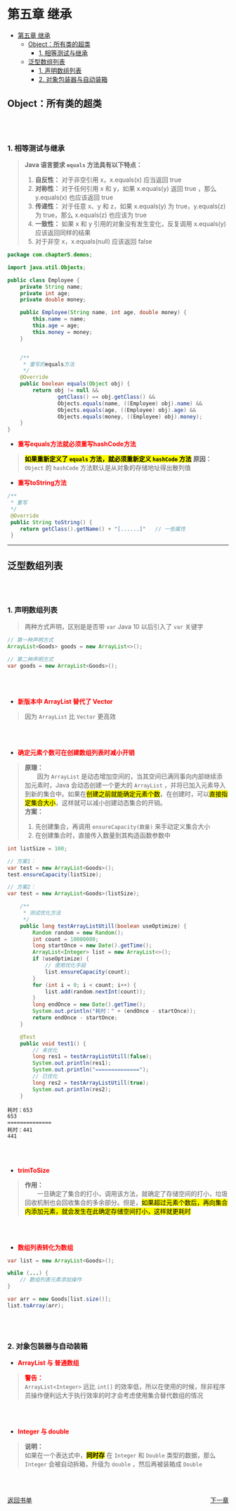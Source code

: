 # 第五章 继承
- [第五章 继承](#第五章-继承)
  - [Object：所有类的超类](#object所有类的超类)
    - [1. 相等测试与继承](#1-相等测试与继承)
  - [泛型数组列表](#泛型数组列表)
    - [1. 声明数组列表](#1-声明数组列表)
    - [2. 对象包装器与自动装箱](#2-对象包装器与自动装箱)


## Object：所有类的超类

<br/>
<br/>

### 1. 相等测试与继承
> **Java 语言要求 `equals` 方法具有以下特点：**
> 1. **自反性：** 对于非空引用 x，x.equals(x) 应当返回 true
> 2. **对称性：** 对于任何引用 x 和 y，如果 x.equals(y) 返回 true ，那么 y.equals(x) 也应该返回 true
> 3. **传递性：** 对于任意 x、y 和 z，如果 x.equals(y) 为 true，y.equals(z) 为 true，那么 x.equals(z) 也应该为 true
> 4. **一致性：** 如果 x 和 y 引用的对象没有发生变化，反复调用 x.equals(y) 应该返回同样的结果
> 5. 对于非空 x，x.equals(null) 应该返回 false

```java 
package com.chapter5.demos;

import java.util.Objects;

public class Employee {
    private String name;
    private int age;
    private double money;

    public Employee(String name, int age, double money) {
        this.name = name;
        this.age = age;
        this.money = money;
    }


    /**
     * 重写的equals方法
     */
    @Override
    public boolean equals(Object obj) {
        return obj != null &&
                getClass() == obj.getClass() &&
                Objects.equals(name, ((Employee) obj).name) &&
                Objects.equals(age, ((Employee) obj).age) &&
                Objects.equals(money, ((Employee) obj).money);
    }
}
```

- **<font color="red">重写equals方法就必须重写hashCode方法</font>**
> **<mark>如果重新定义了 `equals` 方法，就必须重新定义 `hashCode` 方法</mark>**
> **原因：**
> &emsp;&emsp; `Object` 的 `hashCode` 方法默认是从对象的存储地址得出散列值

- **<font color="red">重写toString方法</font>**
```java
/**
 * 重写
 */
 @Override
 public String toString() {
    return getClass().getName() + "[......]"   // 一些属性
 }
```

---

## 泛型数组列表

<br/>
<br/>

### 1. 声明数组列表
> 两种方式声明，区别是是否带 `var` Java 10 以后引入了 `var` 关键字

```java
// 第一种声明方式
ArrayList<Goods> goods = new ArrayList<>();

// 第二种声明方式
var goods = new ArrayList<Goods>();
```
<br/>
<br/>

- **<font color="red">新版本中 ArrayList 替代了 Vector</font>**
> 因为 `ArrayList` 比 `Vector` 更高效

<br/>
<br/>

- **<font color="red">确定元素个数可在创建数组列表时减小开销</font>**
> **原理：** <br/>
> &emsp;&emsp;因为 `ArrayList` 是动态增加空间的，当其空间已满同事向内部继续添加元素时，Java 会动态创建一个更大的 `ArrayList` ，并将已加入元素导入到新的集合中。如果在<mark>创建之前就能确定元素个数</mark>，在创建时，可以<mark>直接指定集合大小</mark>，这样就可以减小创建动态集合的开销。<br/>
> **方案：**
> 1. 先创建集合，再调用 `ensureCapacity(数量)` 来手动定义集合大小
> 2. 在创建集合时，直接传入数量到其构造函数参数中

```java
int listSize = 100;

// 方案1：
var test = new ArrayList<Goods>();
test.ensureCapacity(listSize);

// 方案2：
var test = new ArrayList<Goods>(listSize);
```
```java
    /**
     * 测试优化方法
     */
    public long testArrayListUtill(boolean useOptimize) {
        Random random = new Random();
        int count = 10000000;
        long startOnce = new Date().getTime();
        ArrayList<Integer> list = new ArrayList<>();
        if (useOptimize) {
            // 使用优化手段
            list.ensureCapacity(count);
        }
        for (int i = 0; i < count; i++) {
            list.add(random.nextInt(count));
        }
        long endOnce = new Date().getTime();
        System.out.println("耗时：" + (endOnce - startOnce));
        return endOnce - startOnce;
    }

    @Test
    public void test1() {
        // 未优化
        long res1 = testArrayListUtill(false);
        System.out.println(res1);
        System.out.println("==============");
        // 已优化
        long res2 = testArrayListUtill(true);
        System.out.println(res2);
    }
```
```text
耗时：653
653
==============
耗时：441
441
```

<br/>
<br/>

- **<font color="red">trimToSize</font>**
> **作用：** <br/>
> &emsp;&emsp;一旦确定了集合的打小，调用该方法，就确定了存储空间的打小，垃圾回收机制也会回收集合的多余部分。但是，<mark>如果超过元素个数后，再向集合内添加元素，就会发生在此确定存储空间打小，这样就更耗时</mark>

<br/>
<br/>

- **<font color="red">数组列表转化为数组</font>**
```java
var list = new ArrayList<Goods>();

while (...) {
    // 数组列表元素添加操作
}

var arr = new Goods[list.size()];
list.toArray(arr);
```

<br/>
<br/>

### 2. 对象包装器与自动装箱

- **<font color="red">ArrayList 与 普通数组</font>**
> **<font color="red">警告：</font>** <br/>
> `ArrayList<Integer>` 远比 `int[]` 的效率低，所以在使用的时候，除非程序员操作便利远大于执行效率的时才会考虑使用集合替代数组的情况

<br/>
<br/>

- **<font color="red">Integer 与 double</font>**
> **说明：** <br/>
> 如果在一个表达式中，**<mark>同时存</mark>** 在 `Integer` 和 `Double` 类型的数据，那么 `Integer` 会被自动拆箱，升级为 `double` ，然后再被装箱成 `Double` 

<br/>
<br/>



<div style="display:flex;justify-content:space-between;">
    <p><a href="../index.md">返回书单</a></p>
    <p><a href="#">下一章</a></p>
</div>